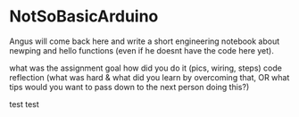 # NotSoBasicArduino

Angus will come back here and write a short engineering notebook about newping and hello functions
(even if he doesnt have the code here yet).

what was the assignment goal
how did you do it (pics, wiring, steps)
code
reflection (what was hard & what did you learn by overcoming that, OR what tips would you want to pass down to the next person doing this?)


test test
